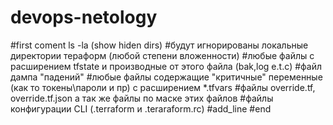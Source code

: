 ﻿# devops-netology
#first coment
ls -la (show hiden dirs)
#будут игнорированы локальные директории тераформ (любой степени вложенности)
#любые файлы с расширением tfstate и производные от этого файла (bak,log e.t.c)
#файл дампа "падений"
#любые файлы содержащие "критичные" переменные (как то токены\пароли и пр) с расширением *.tfvars
#файлы override.tf, override.tf.json а так же файлы по маске этих файлов
#файлы конфигурации CLI (.terraform и .teraraform.rc)
#add_line
#end
